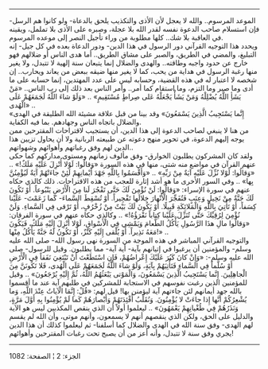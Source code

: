 ------------------------------------------------------------------------

الموعد المرسوم.. والله لا يعجل لأن الأذى والتكذيب يلحق بالدعاة- ولو
كانوا هم الرسل- فإن استسلام صاحب الدعوة نفسه لقدر الله بلا عجلة، وصبره
على الأذى بلا تململ، ويقينه في العاقبة بلا شك.. كلها مطلوبة من وراء
تأجيل النصر إلى موعده المرسوم.  
ويحدد هذا التوجيه القرآني دور الرسول في هذا الدين- ودور الدعاة بعده في
كل جيل- إنه التبليغ، والمضي في الطريق، والصبر على مشاق الطريق.. أما هدى
الناس أو ضلالهم فهو خارج عن حدود واجبه وطاقته.. والهدى والضلال إنما
يتبعان سنة إلهية لا تتبدل، ولا يغير منها رغبة الرسول في هداية من يحب،
كما لا يغير منها ضيقه ببعض من يعاند ويحارب.. إن شخصه لا اعتبار له في هذه
القضية، وحسابه ليس على عدد المهتدين، إنما حسابه على ما أدى وما صبر وما
التزم، وما استقام كما أمر.. وأمر الناس بعد ذلك إلى رب الناس.. «مَنْ يَشَأِ
اللَّهُ يُضْلِلْهُ وَمَنْ يَشَأْ يَجْعَلْهُ عَلى صِراطٍ مُسْتَقِيمٍ» .. «وَلَوْ شاءَ اللَّهُ لَجَمَعَهُمْ عَلَى
الْهُدى» ..  
«إِنَّما يَسْتَجِيبُ الَّذِينَ يَسْمَعُونَ» وقد بينا من قبل علاقة مشيئة الله الطليقة في
الهدى والضلال باتجاه الناس وجهادهم. بما فيه الكفاية.  
من هنا لا ينبغي لصاحب الدعوة إلى هذا الدين، أن يستجيب لاقتراحات
المقترحين ممن يوجه إليهم الدعوة، في تحوير منهج دعوته عن طبيعته الربانية
ولا أن يحاول تزيين هذا الدين لهم وفق رغباتهم وأهوائهم وشهواتهم..  
ولقد كان المشركون يطلبون الخوارق- وفق مألوف زمانهم ومستوى مداركهم كما
حكى عنهم القرآن في مواضع منه شتى، منها في هذه السورة «وَقالُوا: لَوْلا أُنْزِلَ
عَلَيْهِ مَلَكٌ!» .. «وَقالُوا: لَوْلا نُزِّلَ عَلَيْهِ آيَةٌ مِنْ رَبِّهِ» .. «وَأَقْسَمُوا بِاللَّهِ جَهْدَ
أَيْمانِهِمْ لَئِنْ جاءَتْهُمْ آيَةٌ لَيُؤْمِنُنَّ بِها» .. وفي السور الأخرى ما هو أشد إثارة
للعجب من هذه الاقتراحات. ذلك كالذي حكاه عنهم في سورة الإسراء: «وَقالُوا:
لَنْ نُؤْمِنَ لَكَ حَتَّى تَفْجُرَ لَنا مِنَ الْأَرْضِ يَنْبُوعاً. أَوْ تَكُونَ لَكَ جَنَّةٌ مِنْ نَخِيلٍ وَعِنَبٍ
فَتُفَجِّرَ الْأَنْهارَ خِلالَها تَفْجِيراً. أَوْ تُسْقِطَ السَّماءَ- كَما زَعَمْتَ- عَلَيْنا كِسَفاً، أَوْ
تَأْتِيَ بِاللَّهِ وَالْمَلائِكَةِ قَبِيلًا. أَوْ يَكُونَ لَكَ بَيْتٌ مِنْ زُخْرُفٍ، أَوْ تَرْقى فِي السَّماءِ.
وَلَنْ نُؤْمِنَ لِرُقِيِّكَ حَتَّى تُنَزِّلَ عَلَيْنا كِتاباً نَقْرَؤُهُ!» .. وكالذي حكاه عنهم في سورة
الفرقان: «وَقالُوا مالِ هذَا الرَّسُولِ يَأْكُلُ الطَّعامَ وَيَمْشِي فِي الْأَسْواقِ، لَوْلا أُنْزِلَ
إِلَيْهِ مَلَكٌ، فَيَكُونَ مَعَهُ نَذِيراً. أَوْ يُلْقى إِلَيْهِ كَنْزٌ، أَوْ تَكُونُ لَهُ جَنَّةٌ يَأْكُلُ مِنْها!»
..  
والتوجيه القرآني المباشر في هذه الموجة من السورة نهى رسول الله- صلى الله
عليه وسلم- والمؤمنين أن يرغبوا في إتيانهم بآية- أية آية- مما يطلبون.
وقيل للرسول- صلى الله عليه وسلم-: «وَإِنْ كانَ كَبُرَ عَلَيْكَ إِعْراضُهُمْ، فَإِنِ اسْتَطَعْتَ
أَنْ تَبْتَغِيَ نَفَقاً فِي الْأَرْضِ أَوْ سُلَّماً فِي السَّماءِ فَتَأْتِيَهُمْ بِآيَةٍ، وَلَوْ شاءَ اللَّهُ
لَجَمَعَهُمْ عَلَى الْهُدى، فَلا تَكُونَنَّ مِنَ الْجاهِلِينَ. إِنَّما يَسْتَجِيبُ الَّذِينَ يَسْمَعُونَ،
وَالْمَوْتى يَبْعَثُهُمُ اللَّهُ، ثُمَّ إِلَيْهِ يُرْجَعُونَ» .. وقيل للمؤمنين الذين رغبت نفوسهم
في الاستجابة للمشركين في طلبهم آية عند ما أقسموا بالله جهد أيمانهم لئن
جاءتهم آية ليؤمنن بها! قيل لهم: «قُلْ: إِنَّمَا الْآياتُ عِنْدَ اللَّهِ، وَما يُشْعِرُكُمْ
أَنَّها إِذا جاءَتْ لا يُؤْمِنُونَ. وَنُقَلِّبُ أَفْئِدَتَهُمْ وَأَبْصارَهُمْ كَما لَمْ يُؤْمِنُوا بِهِ أَوَّلَ
مَرَّةٍ، وَنَذَرُهُمْ فِي طُغْيانِهِمْ يَعْمَهُونَ» .. ليعلموا أولاً أن الذي ينقص المكذبين ليس
هو الآية والدليل على الحق، ولكن الذي ينقصهم أنهم لا يسمعون، وأنهم موتى،
وأن الله لم يقسم لهم الهدى- وفق سنة الله في الهدى والضلال كما أسلفنا- ثم
ليعلموا كذلك أن هذا الدين يجري وفق سنة لا تتبدل، وأنه أعز من أن يصبح تحت
رغبات المقترحين وأهوائهم!

------------------------------------------------------------------------

الجزء: 2 ¦ الصفحة: 1082
